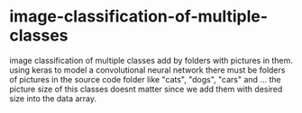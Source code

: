 # image-classification-of-multiple-classes
image classification of multiple classes add by folders with pictures in them. using keras to model a convolutional neural network
there must be folders of pictures in the source code folder like "cats", "dogs", "cars" and ... 
the picture size of this classes doesnt matter since we add them with desired size into the data array.
